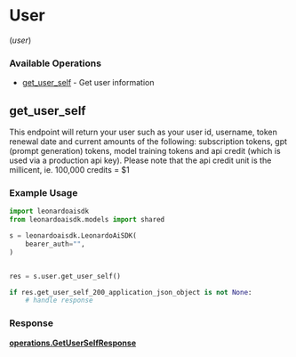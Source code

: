 # User
(*user*)

### Available Operations

* [get_user_self](#get_user_self) - Get user information

## get_user_self

This endpoint will return your user such as your user id, username, token renewal date and current amounts of the following: subscription tokens, gpt (prompt generation) tokens, model training tokens and api credit (which is used via a production api key). Please note that the api credit unit is the millicent, ie. 100,000 credits = $1

### Example Usage

```python
import leonardoaisdk
from leonardoaisdk.models import shared

s = leonardoaisdk.LeonardoAiSDK(
    bearer_auth="",
)


res = s.user.get_user_self()

if res.get_user_self_200_application_json_object is not None:
    # handle response
```


### Response

**[operations.GetUserSelfResponse](../../models/operations/getuserselfresponse.md)**

